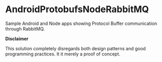 # AndroidProtobufsNodeRabbitMQ

Sample Android and Node apps showing Protocol Buffer communication through RabbitMQ.

**Disclaimer**

This solution completely disregards both design patterns and good programming practices. It it merely a proof of concept.
